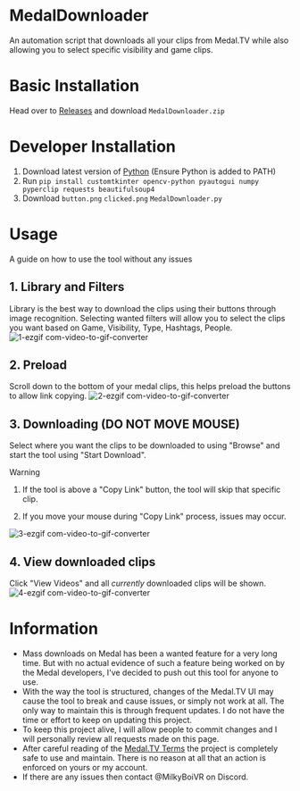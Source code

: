 # MedalDownloader
An automation script that downloads all your clips from Medal.TV while also allowing you to select specific visibility and game clips.
# Basic Installation
Head over to [Releases](https://github.com/MilkyBoiVR/MedalDownloader/releases) and download `MedalDownloader.zip`
# Developer Installation
1. Download latest version of [Python](https://www.python.org/downloads/) (Ensure Python is added to PATH)
2. Run `pip install customtkinter opencv-python pyautogui numpy pyperclip requests beautifulsoup4`
3. Download `button.png` `clicked.png` `MedalDownloader.py`
# Usage
A guide on how to use the tool without any issues
## 1. Library and Filters
Library is the best way to download the clips using their buttons through image recognition. Selecting wanted filters will allow you to select the clips you want based on Game, Visibility, Type, Hashtags, People.
![1-ezgif com-video-to-gif-converter](https://github.com/user-attachments/assets/e1fb2eec-845c-49ea-a793-8ae8d0124a52)
## 2. Preload
Scroll down to the bottom of your medal clips, this helps preload the buttons to allow link copying.
![2-ezgif com-video-to-gif-converter](https://github.com/user-attachments/assets/8ecf6e39-aef4-4155-a869-f6d5e54febfd)
## 3. Downloading (DO NOT MOVE MOUSE)
Select where you want the clips to be downloaded to using "Browse" and start the tool using "Start Download". 
> [!WARNING]
> 1. If the tool is above a "Copy Link" button, the tool will skip that specific clip.
>
> 2. If you move your mouse during "Copy Link" process, issues may occur.

![3-ezgif com-video-to-gif-converter](https://github.com/user-attachments/assets/44e7c8ce-d7e0-480a-b2a4-1b3d425fcad2)
## 4. View downloaded clips
Click "View Videos" and all *currently* downloaded clips will be shown. 
![4-ezgif com-video-to-gif-converter](https://github.com/user-attachments/assets/45200a58-58d3-417d-98a7-dac24e45e6c3)

# Information
- Mass downloads on Medal has been a wanted feature for a very long time. But with no actual evidence of such a feature being worked on by the Medal developers, I've decided to push out this tool for anyone to use.
- With the way the tool is structured, changes of the Medal.TV UI may cause the tool to break and cause issues, or simply not work at all. The only way to maintain this is through frequent updates. I do not have the time or effort to keep on updating this project.
- To keep this project alive, I will allow people to commit changes and I will personally review all requests made on this page.
- After careful reading of the [Medal.TV Terms](https://medal.tv/terms) the project is completely safe to use and maintain. There is no reason at all that an action is enforced on yours or my account. 
- If there are any issues then contact @MilkyBoiVR on Discord.
